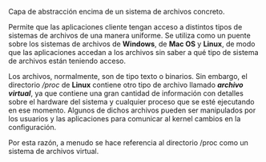 Capa de abstracción encima de un sistema de archivos concreto. 

Permite que las aplicaciones cliente tengan acceso a distintos tipos de sistemas de archivos de una manera uniforme. Se utiliza como un puente sobre los sistemas de archivos de **Windows**, de **Mac OS** y **Linux**, de modo que las aplicaciones accedan a los archivos sin saber a qué tipo de sistema de archivos están teniendo acceso.

Los archivos, normalmente, son de tipo texto o binarios. Sin embargo, el directorio */proc* de **Linux** contiene otro tipo de archivo llamado ***archivo virtual***, ya que contiene una gran cantidad de información con detalles sobre el hardware del sistema y cualquier proceso que se esté ejecutando en ese momento. Algunos de dichos archivos pueden ser manipulados por los usuarios y las aplicaciones para comunicar al kernel cambios en la configuración.

Por esta razón, a menudo se hace referencia al directorio /proc como un sistema de archivos virtual.